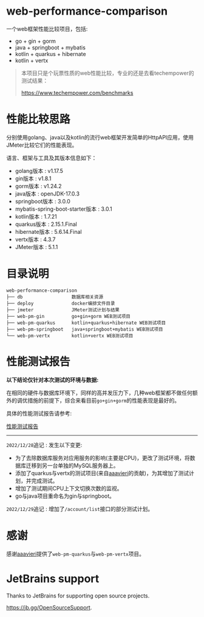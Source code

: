 web-performance-comparison
=====

一个web框架性能比较项目，包括:
- go + gin + gorm
- java + springboot + mybatis
- kotlin + quarkus + hibernate
- kotlin + vertx

> 本项目只是个玩票性质的web性能比较，专业的还是去看techempower的测试结果：
> 
> <a href="https://www.techempower.com/benchmarks" target="_blank">https://www.techempower.com/benchmarks</a>


# 性能比较思路
分别使用golang、java以及kotlin的流行web框架开发简单的HttpAPI应用，使用JMeter比较它们的性能表现。

语言、框架与工具及其版本信息如下：
- golang版本 : v1.17.5
- gin版本 : v1.8.1
- gorm版本 : v1.24.2
- java版本 : openJDK-17.0.3
- springboot版本 : 3.0.0
- mybatis-spring-boot-starter版本 : 3.0.1
- kotlin版本 : 1.7.21
- quarkus版本 : 2.15.1.Final
- hibernate版本 : 5.6.14.Final
- vertx版本 : 4.3.7
- JMeter版本 : 5.1.1

# 目录说明
```
web-performance-comparison
├── db                  数据库相关资源
├── deploy              docker编排文件目录
├── jmeter              JMeter测试计划与结果
├── web-pm-gin          go+gin+gorm WEB测试项目
├── web-pm-quarkus      kotlin+quarkus+hibernate WEB测试项目
├── web-pm-springboot   java+springboot+mybatis WEB测试项目
└── web-pm-vertx        kotlin+vertx WEB测试项目
```

# 性能测试报告

**以下结论仅针对本次测试的环境与数据:**

在相同的硬件与数据库环境下，同样的高并发压力下，几种web框架都不做任何额外的调优措施的前提下，综合来看目前`go+gin+gorm`的性能表现是最好的。

具体的性能测试报告请参考:

<a href="./性能测试报告.md" target="_blank">性能测试报告</a>

-----------------

`2022/12/28`追记 : 发生以下变更:
- 为了去除数据库服务对应用服务的影响(主要是CPU)，更改了测试环境，将数据库迁移到另一台单独的MySQL服务器上。
- 添加了quarkus与vertx的测试项目(来自<a href="https://github.com/aaavieri" target="_blank">aaavieri</a>的贡献)，为其增加了测试计划，并完成测试。
- 增加了测试期间CPU上下文切换次数的监视。
- go与java项目重命名为gin与springboot。

`2022/12/29`追记 : 增加了`/account/list`接口的部分测试计划。

# 感谢

感谢<a href="https://github.com/aaavieri" target="_blank">aaavieri</a>提供了`web-pm-quarkus`与`web-pm-vertx`项目。


# JetBrains support
Thanks to JetBrains for supporting open source projects.

https://jb.gg/OpenSourceSupport.
